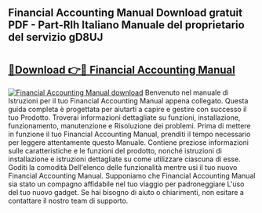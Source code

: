 ## Financial Accounting Manual Download gratuit PDF - Part-Rlh Italiano Manuale del proprietario del servizio gD8UJ

# <h2><a href="http://dfaig48.blite.top/?on=Financial+Accounting+Manual">🔗Download 👉🔴 Financial Accounting Manual</a></h2>

[![Financial Accounting Manual download](https://i.imgur.com/lujVjoI.png)](http://dfaig48.blite.top/?on=Financial+Accounting+Manual)
Benvenuto nel manuale di Istruzioni per il tuo Financial Accounting Manual appena collegato. Questa guida completa è progettata per aiutarti a capire e gestire con successo il tuo Prodotto. Troverai informazioni dettagliate su funzioni, installazione, funzionamento, manutenzione e Risoluzione dei problemi. Prima di mettere in funzione il tuo Financial Accounting Manual, prenditi il tempo necessario per leggere attentamente questo Manuale. Contiene preziose informazioni sulle caratteristiche e le funzioni del prodotto, nonché istruzioni di installazione e istruzioni dettagliate su come utilizzare ciascuna di esse. Goditi la comodità Dell'elenco delle funzionalità mentre usi il tuo nuovo Financial Accounting Manual. Supponiamo che Financial Accounting Manual sia stato un compagno affidabile nel tuo viaggio per padroneggiare L'uso del tuo nuovo gadget. Se hai bisogno di aiuto o chiarimenti, non esitare a contattare il nostro team di supporto.
